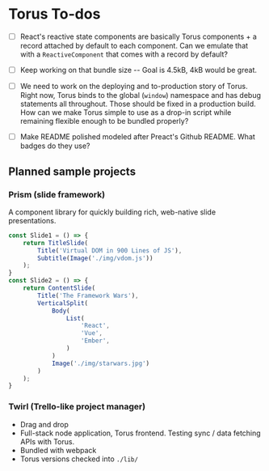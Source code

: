 # Torus To-dos

- [ ] React's reactive state components are basically Torus components + a record attached by default to each component. Can we emulate that with a `ReactiveComponent` that comes with a record by default?

- [ ] Keep working on that bundle size -- Goal is 4.5kB, 4kB would be great.

- [ ] We need to work on the deploying and to-production story of Torus. Right now, Torus binds to the global (`window`) namespace and has debug statements all throughout. Those should be fixed in a production build. How can we make Torus simple to use as a drop-in script while remaining flexible enough to be bundled properly?

- [ ] Make README polished modeled after Preact's Github README. What badges do they use?

## Planned sample projects

### Prism (slide framework)

A component library for quickly building rich, web-native slide presentations.

```javascript
const Slide1 = () => {
    return TitleSlide(
        Title('Virtual DOM in 900 Lines of JS'),
        Subtitle(Image('./img/vdom.js'))
    );
}
const Slide2 = () => {
    return ContentSlide(
        Title('The Framework Wars'),
        VerticalSplit(
            Body(
                List(
                    'React',
                    'Vue',
                    'Ember',
                )
            )
            Image('./img/starwars.jpg')
        )
    );
}
```

### Twirl (Trello-like project manager)

- Drag and drop
- Full-stack node application, Torus frontend. Testing sync / data fetching APIs with Torus.
- Bundled with webpack
- Torus versions checked into `./lib/`
